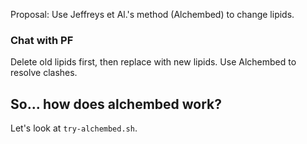 Proposal: Use Jeffreys et Al.'s method (Alchembed) to change lipids.

### Chat with PF

Delete old lipids first, then replace with new lipids. Use Alchembed to resolve clashes.

So... how does alchembed work?
------------------------------

Let's look at `try-alchembed.sh`.